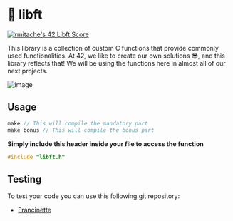 # 🧰 libft
[![rmitache's 42 Libft Score](https://badge42.vercel.app/api/v2/clf7b1uxu00060fmjkjr0ywdm/project/3026582)](https://github.com/JaeSeoKim/badge42)


This library is a collection of custom C functions that provide commonly used functionalities. At 42, we like to create our own solutions 😎, and this library reflects that! We will be using the functions here in almost all of our next projects.

![image](https://i.ibb.co/qMfQMxb/Frame-1-1.jpg)

## Usage
```c
make // This will compile the mandatory part
make bonus // This will compile the bonus part
```

**Simply include this header inside your file to access the function**
```c
#include "libft.h"
```


## Testing
To test your code you can use this following git repository:
 * [Francinette](https://github.com/xicodomingues/francinette)
